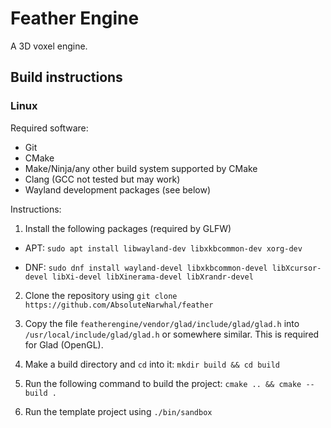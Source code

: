 # Feather Engine

A 3D voxel engine.

## Build instructions

### Linux

Required software: 

- Git 
- CMake 
- Make/Ninja/any other build system supported by CMake
- Clang (GCC not tested but may work)
- Wayland development packages (see below)

Instructions:

1. Install the following packages (required by GLFW)

- APT: `sudo apt install libwayland-dev libxkbcommon-dev xorg-dev`

- DNF: `sudo dnf install wayland-devel libxkbcommon-devel libXcursor-devel libXi-devel libXinerama-devel libXrandr-devel`

2. Clone the repository using `git clone https://github.com/AbsoluteNarwhal/feather`

3. Copy the file `featherengine/vendor/glad/include/glad/glad.h` into `/usr/local/include/glad/glad.h` or somewhere similar. This is required for Glad (OpenGL).

4. Make a build directory and `cd` into it: `mkdir build && cd build`

5. Run the following command to build the project: `cmake .. && cmake --build .`

6. Run the template project using `./bin/sandbox`
